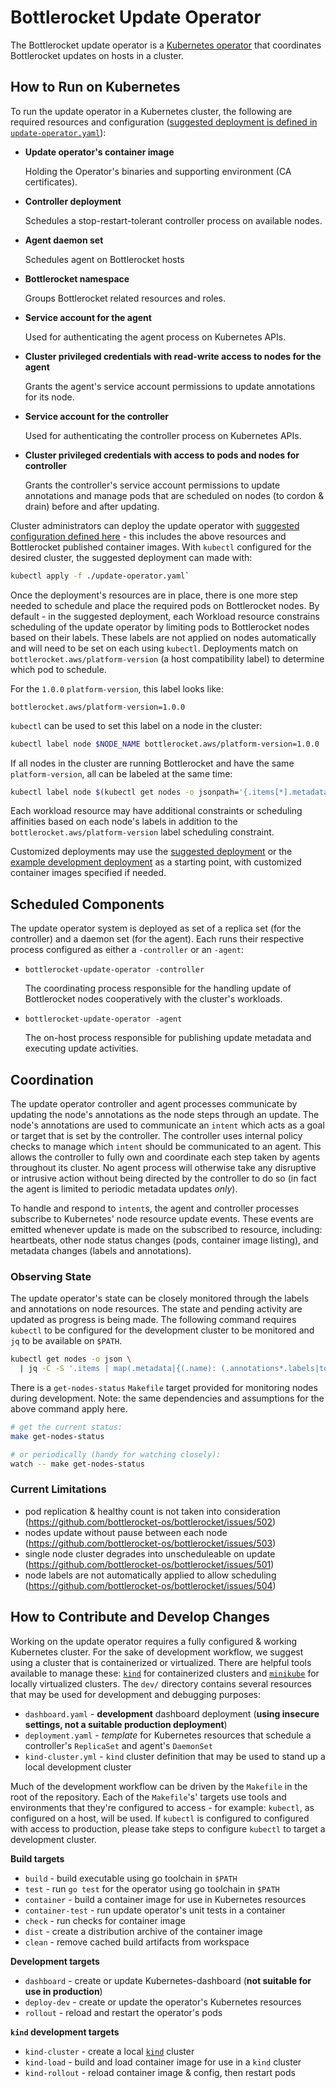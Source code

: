 # Bottlerocket Update Operator

The Bottlerocket update operator is a [Kubernetes operator](https://Kubernetes.io/docs/concepts/extend-Kubernetes/operator/) that coordinates Bottlerocket updates on hosts in a cluster.

## How to Run on Kubernetes

To run the update operator in a Kubernetes cluster, the following are required resources and configuration ([suggested deployment is defined in `update-operator.yaml`](./update-operator.yaml)):

- **Update operator's container image**

  Holding the Operator's binaries and supporting environment (CA certificates).

- **Controller deployment**

  Schedules a stop-restart-tolerant controller process on available nodes.

- **Agent daemon set**

  Schedules agent on Bottlerocket hosts

- **Bottlerocket namespace**

  Groups Bottlerocket related resources and roles.

- **Service account for the agent**

  Used for authenticating the agent process on Kubernetes APIs.

- **Cluster privileged credentials with read-write access to nodes for the agent**

  Grants the agent's service account permissions to update annotations for its node.

- **Service account for the controller**

  Used for authenticating the controller process on Kubernetes APIs.

- **Cluster privileged credentials with access to pods and nodes for controller**

  Grants the controller's service account permissions to update annotations and manage pods that are scheduled on nodes (to cordon & drain) before and after updating.

Cluster administrators can deploy the update operator with [suggested configuration defined here](./update-operator.yaml) - this includes the above resources and Bottlerocket published container images.
With `kubectl` configured for the desired cluster, the suggested deployment can made with:
  
``` sh
kubectl apply -f ./update-operator.yaml`
```

Once the deployment's resources are in place, there is one more step needed to schedule and place the required pods on Bottlerocket nodes.
By default - in the suggested deployment, each Workload resource constrains scheduling of the update operator by limiting pods to Bottlerocket nodes based on their labels.
These labels are not applied on nodes automatically and will need to be set on each using `kubectl`.
Deployments match on `bottlerocket.aws/platform-version` (a host compatibility label) to determine which pod to schedule.

For the `1.0.0` `platform-version`, this label looks like:

``` text
bottlerocket.aws/platform-version=1.0.0
```

`kubectl` can be used to set this label on a node in the cluster:

``` sh
kubectl label node $NODE_NAME bottlerocket.aws/platform-version=1.0.0
```

If all nodes in the cluster are running Bottlerocket and have the same `platform-version`, all can be labeled at the same time:

``` sh
kubectl label node $(kubectl get nodes -o jsonpath='{.items[*].metadata.name}') bottlerocket.aws/platform-version=1.0.0
```

Each workload resource may have additional constraints or scheduling affinities based on each node's labels in addition to the `bottlerocket.aws/platform-version` label scheduling constraint.

Customized deployments may use the [suggested deployment](./update-operator.yaml) or the [example development deployment](./dev/deployment.yaml) as a starting point, with customized container images specified if needed.

## Scheduled Components

The update operator system is deployed as set of a replica set (for the controller) and a daemon set (for the agent). 
Each runs their respective process configured as either a `-controller` or an `-agent`:

- `bottlerocket-update-operator -controller`

  The coordinating process responsible for the handling update of Bottlerocket nodes
  cooperatively with the cluster's workloads.

- `bottlerocket-update-operator -agent`

  The on-host process responsible for publishing update metadata and executing
  update activities.

## Coordination

The update operator controller and agent processes communicate by updating the node's annotations as the node steps through an update.
The node's annotations are used to communicate an `intent` which acts as a goal or target that is set by the controller.
The controller uses internal policy checks to manage which `intent` should be communicated to an agent.
This allows the controller to fully own and coordinate each step taken by agents throughout its cluster.
No agent process will otherwise take any disruptive or intrusive action without being directed by the controller to do so (in fact the agent is limited to periodic metadata updates *only*).

To handle and respond to `intent`s, the agent and controller processes subscribe to Kubernetes' node resource update events.
These events are emitted whenever update is made on the subscribed to resource, including: heartbeats, other node status changes (pods, container image listing), and metadata changes (labels and annotations).


### Observing State

The update operator's state can be closely monitored through the labels and annotations on node resources.
The state and pending activity are updated as progress is being made.
The following command requires `kubectl` to be configured for the development cluster to be monitored and `jq` to be available on `$PATH`.

``` sh
kubectl get nodes -o json \
  | jq -C -S '.items | map(.metadata|{(.name): (.annotations*.labels|to_entries|map(select(.key|startswith("bottlerocket.aws")))|from_entries)}) | add'
```

There is a `get-nodes-status` `Makefile` target provided for monitoring nodes during development.
Note: the same dependencies and assumptions for the above command apply here.

```sh
# get the current status:
make get-nodes-status

# or periodically (handy for watching closely):
watch -- make get-nodes-status
```

### Current Limitations

- pod replication & healthy count is not taken into consideration (https://github.com/bottlerocket-os/bottlerocket/issues/502)
- nodes update without pause between each node (https://github.com/bottlerocket-os/bottlerocket/issues/503)
- single node cluster degrades into unscheduleable on update (https://github.com/bottlerocket-os/bottlerocket/issues/501)
- node labels are not automatically applied to allow scheduling (https://github.com/bottlerocket-os/bottlerocket/issues/504)

## How to Contribute and Develop Changes

Working on the update operator requires a fully configured & working Kubernetes cluster.
For the sake of development workflow, we suggest using a cluster that is containerized or virtualized.
There are helpful tools available to manage these: [`kind`](https://github.com/Kubernetes-sigs/kind) for containerized clusters and [`minikube`](https://github.com/Kubernetes/minikube) for locally virtualized clusters.
The `dev/` directory contains several resources that may be used for development and debugging purposes:

- `dashboard.yaml` - **development** dashboard deployment (**using insecure settings, not a suitable production deployment**)
- `deployment.yaml` - _template_ for Kubernetes resources that schedule a controller's `ReplicaSet` and agent's `DaemonSet`
- `kind-cluster.yml` - `kind` cluster definition that may be used to stand up a local development cluster

Much of the development workflow can be driven by the `Makefile` in the root of the repository.
Each of the `Makefile`'s' targets use tools and environments that they're configured to access - for example: `kubectl`, as configured on a host, will be used.
If `kubectl` is configured to configured with access to production, please take steps to configure `kubectl` to target a development cluster.

**Build targets**

- `build` - build executable using go toolchain in `$PATH`
- `test` - run `go test` for the operator using go toolchain in `$PATH`
- `container` - build a container image for use in Kubernetes resources
- `container-test` - run update operator's unit tests in a container
- `check` - run checks for container image
- `dist` - create a distribution archive of the container image
- `clean` - remove cached build artifacts from workspace

**Development targets**

- `dashboard` - create or update Kubernetes-dashboard (**not suitable for use in production**)
- `deploy-dev` - create or update the operator's Kubernetes resources
- `rollout` - reload and restart the operator's pods

**`kind` development targets**

- `kind-cluster` - create a local [`kind`](https://github.com/Kubernetes-sigs/kind) cluster
- `kind-load` - build and load container image for use in a `kind` cluster
- `kind-rollout` - reload container image & config, then restart pods
